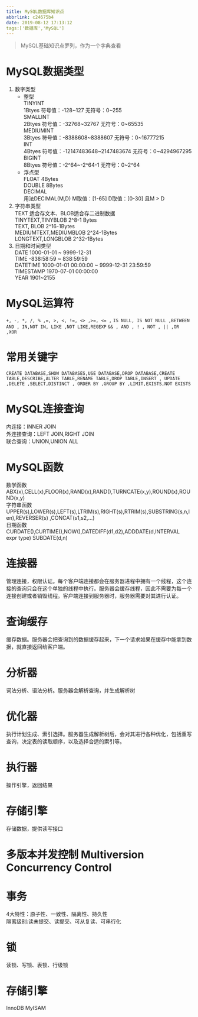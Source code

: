 ```yaml
---
title: MySQL数据库知识点
abbrlink: c24675b4
date: 2019-08-12 17:13:12
tags:['数据库','MySQL']
---
```


> MySQL基础知识点罗列，作为一个字典查看

# MySQL数据类型
1. 数字类型  
     * 整型  
   TINYINT  
   1Btyes  符号值：-128~127 无符号：0~255   
   SMALLINT  
   2Btyes 符号值：-32768~32767 无符号：0~65535  
   MEDIUMINT   
   3Btyes 符号值：-8388608~8388607 无符号：0~16777215   
   INT   
   4Btyes 符号值：-12147483648~2147483674 无符号：0~4294967295    
   BIGINT   
   8Btyes  符号值：-2^64~-2^64-1 无符号：0~2^64  
   * 浮点型  
   FLOAT 4Bytes  
   DOUBLE 8Bytes  
   DECIMAL   
   用法DECIMAL(M,D) M取值：[1-65] D取值：[0-30] 且M > D
1. 字符串类型  
  TEXT 适合存文本、BLOB适合存二进制数据  
TINYTEXT,TINYBLOB 2^8-1 Bytes  
TEXT, BLOB 2^16-1Bytes  
MEDIUMTEXT,MEDIUMBLOB 2^24-1Bytes  
LONGTEXT,LONGBLOB 2^32-1Bytes  
  1. 日期和时间类型  
DATE 1000-01-01 ~ 9999-12-31  
TIME -838:58:59 ~ 838:59:59  
DATETIME  1000-01-01 00:00:00 ~ 9999-12-31 23:59:59  
TIMESTAMP 1970-07-01 00:00:00  
YEAR 1901~2155
# MySQL运算符

`+, -, *, /, % ,=, >, <, !=, <> ,>=, <= ,` `IS NULL, IS NOT NULL ,BETWEEN AND , IN,NOT IN, LIKE ,NOT LIKE,REGEXP` `&& , AND , ! , NOT , || ,OR ,XOR`

# 常用关键字
`CREATE DATABASE,SHOW DATABASES,USE DATABASE,DROP DATABASE,CREATE TABLE,DESCRIBE,ALTER TABLE,RENAME TABLE,DROP TABLE,INSERT , UPDATE ,DELETE ,SELECT,DISTINCT , ORDER BY ,GROUP BY ,LIMIT,EXISTS,NOT EXISTS `  

# MySQL连接查询 
 内连接：INNER JOIN  
 外连接查询：LEFT JOIN,RIGHT JOIN  
 联合查询：UNION,UNION ALL  

 # MySQL函数
 
 数学函数  
 ABX(x),CELL(x),FLOOR(x),RAND(x),RAND(),TURNCATE(x,y),ROUND(x),ROUND(x,y)  
 字符串函数 
 UPPER(s),LOWER(s),LEFT(s),LTRIM(s),RIGHT(s),RTRIM(s),SUBSTRING(s,n,len),REVERSER(s) ,CONCAT(s1,s2,...)  
 日期函数  
 CURDATE(),CURTIME(),NOW(),DATEDIFF(d1,d2),ADDDATE(d,INTERVAL expr type)
 SUBDATE(d,n)


# 连接器
管理连接，权限认证。每个客户端连接都会在服务器进程中拥有一个线程，这个连接的查询只会在这个单独的线程中执行。服务器会缓存线程，因此不需要为每一个连接创建或者销毁线程。客户端连接到服务器时，服务器需要对其进行认证。
# 查询缓存
缓存数据。服务器会把查询到的数据缓存起来，下一个请求如果在缓存中能拿到数据，就直接返回给客户端。
# 分析器
词法分析、语法分析。服务器会解析查询，并生成解析树
# 优化器
执行计划生成、索引选择。服务器生成解析树后，会对其进行各种优化，包括重写查询，决定表的读取顺序，以及选择合适的索引等。
# 执行器
操作引擎，返回结果
# 存储引擎
存储数据，提供读写接口

# 多版本并发控制 Multiversion Concurrency Control

# 事务
4大特性：原子性、一致性、隔离性、持久性  
隔离级别:读未提交、读提交、可从复读、可串行化
# 锁
读锁、写锁、表锁、行级锁
# 存储引擎 
InnoDB MyISAM
